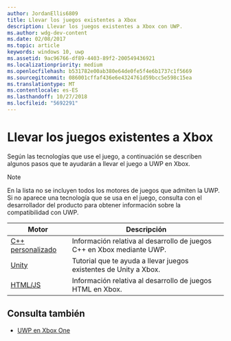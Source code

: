 ```yaml
---
author: JordanEllis6809
title: Llevar los juegos existentes a Xbox
description: Llevar los juegos existentes a Xbox con UWP.
ms.author: wdg-dev-content
ms.date: 02/08/2017
ms.topic: article
keywords: windows 10, uwp
ms.assetid: 9ac96766-df89-4403-89f2-200549436921
ms.localizationpriority: medium
ms.openlocfilehash: b531782e00ab380e64de0fe5f4e6b1737c1f5669
ms.sourcegitcommit: 086001cffaf436e6e4324761d59bcc5e598c15ea
ms.translationtype: MT
ms.contentlocale: es-ES
ms.lasthandoff: 10/27/2018
ms.locfileid: "5692291"
---
```

# <a name="bringing-existing-games-to-xbox"></a>Llevar los juegos existentes a Xbox


Según las tecnologías que use el juego, a continuación se describen algunos pasos que te ayudarán a llevar el juego a UWP en Xbox.

> [!NOTE]
> En la lista no se incluyen todos los motores de juegos que admiten la UWP. Si no aparece una tecnología que se usa en el juego, consulta con el desarrollador del producto para obtener información sobre la compatibilidad con UWP.

| Motor      | Descripción |
|------------|-------------|
|[C++ personalizado](development-lanes-custom-cpp.md)| Información relativa al desarrollo de juegos C++ en Xbox mediante UWP. |
|[Unity](development-lanes-unity.md)| Tutorial que te ayuda a llevar juegos existentes de Unity a Xbox. |
|[HTML/JS](development-lanes-html.md)| Información relativa al desarrollo de juegos HTML en Xbox. |

## <a name="see-also"></a>Consulta también

- [UWP en Xbox One](index.md)
